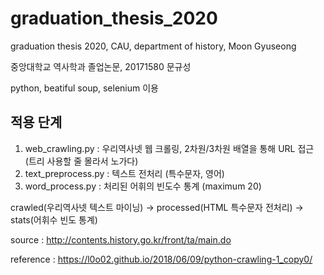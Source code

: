 # graduation_thesis_2020
graduation thesis 2020, CAU, department of history, Moon Gyuseong

중앙대학교 역사학과 졸업논문, 20171580 문규성

python, beatiful soup, selenium 이용

## 적용 단계
1. web_crawling.py : 우리역사넷 웹 크롤링, 2차원/3차원 배열을 통해 URL 접근 (트리 사용할 줄 몰라서 노가다)
2. text_preprocess.py : 텍스트 전처리 (특수문자, 영어)
3. word_process.py : 처리된 어휘의 빈도수 통계 (maximum 20)

crawled(우리역사넷 텍스트 마이닝) -> processed(HTML 특수문자 전처리) -> stats(어휘수 빈도 통계)



source : http://contents.history.go.kr/front/ta/main.do

reference : https://l0o02.github.io/2018/06/09/python-crawling-1_copy0/
